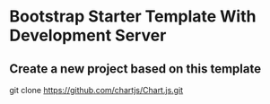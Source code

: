 # Bootstrap Starter Template With Development Server
## Create a new project based on this template
git clone https://github.com/chartjs/Chart.js.git
